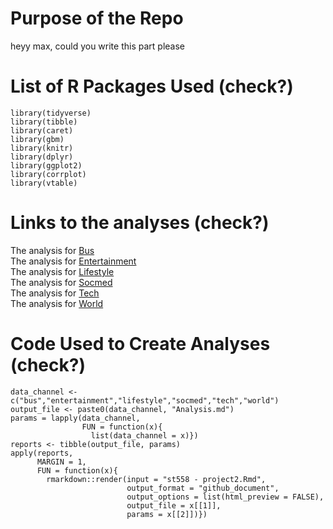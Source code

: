 # Purpose of the Repo

heyy max, could you write this part please

# List of R Packages Used (check?)

```
library(tidyverse)
library(tibble)
library(caret)
library(gbm)
library(knitr)
library(dplyr)
library(ggplot2)
library(corrplot)
library(vtable)
```

# Links to the analyses (check?)

The analysis for [Bus](busAnalysis.md)\
The analysis for [Entertainment](entertainmentAnalysis.md)\
The analysis for [Lifestyle](lifestyleAnalysis.md)\
The analysis for [Socmed](socmeAnalysis.md)\
The analysis for [Tech](techAnalysis.md)\
The analysis for [World](worldAnalysis.md)

# Code Used to Create Analyses (check?)

```
data_channel <- c("bus","entertainment","lifestyle","socmed","tech","world")
output_file <- paste0(data_channel, "Analysis.md")
params = lapply(data_channel, 
                FUN = function(x){
                  list(data_channel = x)})
reports <- tibble(output_file, params)
apply(reports, 
      MARGIN = 1,
      FUN = function(x){
        rmarkdown::render(input = "st558 - project2.Rmd", 
                          output_format = "github_document", 
                          output_options = list(html_preview = FALSE), 
                          output_file = x[[1]], 
                          params = x[[2]])})
```
